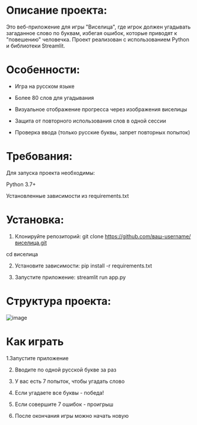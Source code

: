 # Описание проекта:

Это веб-приложение для игры "Виселица", где игрок должен угадывать загаданное слово по буквам, избегая ошибок, которые приводят к "повешению" человечка. Проект реализован с использованием Python и библиотеки Streamlit.

# Особенности:

- Игра на русском языке

- Более 80 слов для угадывания

- Визуальное отображение прогресса через изображения виселицы

- Защита от повторного использования слов в одной сессии

- Проверка ввода (только русские буквы, запрет повторных попыток)

# Требования:

Для запуска проекта необходимы:

Python 3.7+

Установленные зависимости из requirements.txt

# Установка:

1. Клонируйте репозиторий:
 git clone https://github.com/ваш-username/виселица.git

cd виселица

2. Установите зависимости:
 pip install -r requirements.txt

3. Запустите приложение:
 streamlit run app.py

# Структура проекта:

![image](https://github.com/user-attachments/assets/d9b3ec65-b162-458c-b271-9cc352e14c35)


# Как играть

1.Запустите приложение

2. Вводите по одной русской букве за раз

3. У вас есть 7 попыток, чтобы угадать слово

4. Если угадаете все буквы - победа!

5. Если совершите 7 ошибок - проигрыш

6. После окончания игры можно начать новую
